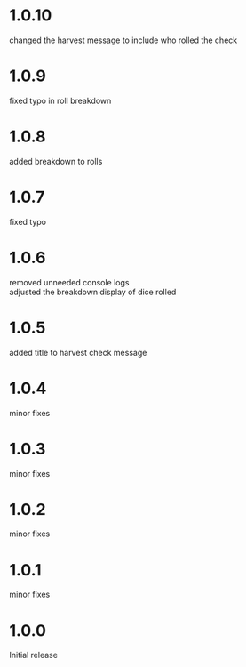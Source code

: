 # 1.0.10
changed the harvest message to include who rolled the check
# 1.0.9
fixed typo in roll breakdown
# 1.0.8
added breakdown to rolls
# 1.0.7
fixed typo
# 1.0.6
removed unneeded console logs<br>
adjusted the breakdown display of dice rolled
# 1.0.5
added title to harvest check message
# 1.0.4
minor fixes
# 1.0.3
minor fixes
# 1.0.2
minor fixes
# 1.0.1
minor fixes
# 1.0.0
Initial release
